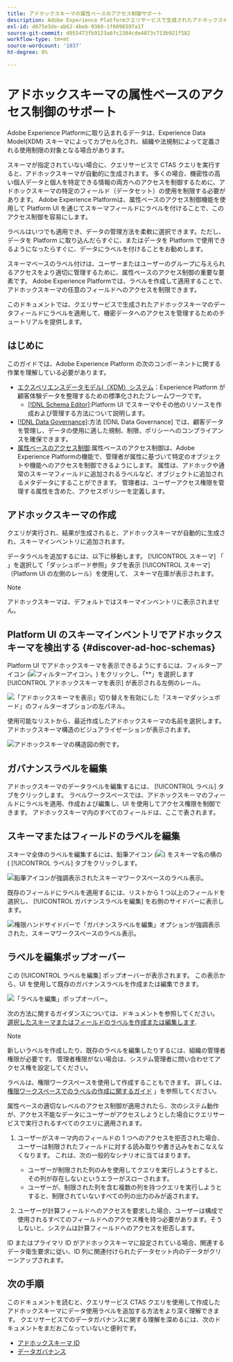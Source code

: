 ```yaml
---
title: アドホックスキーマの属性ベースのアクセス制御サポート
description: Adobe Experience Platformクエリサービスで生成されたアドホックスキーマのデータフィールドへのアクセスを制限するためのガイドです。
exl-id: d675e3de-ab62-4beb-9360-1f6090397a17
source-git-commit: d955473fb9123a6fc2384cde4073c713b921f582
workflow-type: tm+mt
source-wordcount: '1037'
ht-degree: 8%

---
```


# アドホックスキーマの属性ベースのアクセス制御のサポート

Adobe Experience Platformに取り込まれるデータは、Experience Data Model(XDM) スキーマによってカプセル化され、組織や法規制によって定義される使用制限の対象となる場合があります。

スキーマが指定されていない場合に、クエリサービスで CTAS クエリを実行すると、アドホックスキーマが自動的に生成されます。 多くの場合、機密性の高い個人データと個人を特定できる情報の両方へのアクセスを制御するために、アドホックスキーマの特定のフィールド（データセット）の使用を制限する必要があります。 Adobe Experience Platformは、属性ベースのアクセス制御機能を使用して Platform UI を通じてスキーマフィールドにラベルを付けることで、このアクセス制御を容易にします。

ラベルはいつでも適用でき、データの管理方法を柔軟に選択できます。ただし、データを Platform に取り込んだらすぐに、またはデータを Platform で使用できるようになったらすぐに、データにラベルを付けることをお勧めします。

スキーマベースのラベル付けは、ユーザーまたはユーザーのグループに与えられるアクセスをより適切に管理するために、属性ベースのアクセス制御の重要な要素です。 Adobe Experience Platformでは、ラベルを作成して適用することで、アドホックスキーマの任意のフィールドへのアクセスを制限できます。

このドキュメントでは、クエリサービスで生成されたアドホックスキーマのデータフィールドにラベルを適用して、機密データへのアクセスを管理するためのチュートリアルを提供します。

## はじめに

このガイドでは、Adobe Experience Platform の次のコンポーネントに関する作業を理解している必要があります。

* [エクスペリエンスデータモデルl（XDM）システム](https://experienceleague.adobe.com/docs/experience-platform/xdm/home.html?lang=ja)：Experience Platform が顧客体験データを整理するための標準化されたフレームワークです。
   * [[!DNL Schema Editor]](https://experienceleague.adobe.com/docs/experience-platform/xdm/ui/overview.html?lang=ja):Platform UI でスキーマやその他のリソースを作成および管理する方法について説明します。
* [[!DNL Data Governance]](../../data-governance/home.md):方法 [!DNL Data Governance] では、顧客データを管理し、データの使用に適した規制、制限、ポリシーへのコンプライアンスを確保できます。
* [属性ベースのアクセス制御](../../access-control/abac/overview.md):属性ベースのアクセス制御は、Adobe Experience Platformの機能で、管理者が属性に基づいて特定のオブジェクトや機能へのアクセスを制御できるようにします。 属性は、アドホックや通常のスキーマフィールドに追加されるラベルなど、オブジェクトに追加されるメタデータにすることができます。 管理者は、ユーザーアクセス権限を管理する属性を含めた、アクセスポリシーを定義します。

## アドホックスキーマの作成

クエリが実行され、結果が生成されると、アドホックスキーマが自動的に生成され、スキーマインベントリに追加されます。

データラベルを追加するには、以下に移動します。 [!UICONTROL スキーマ] 「 」を選択して「ダッシュボード参照」タブを表示 [!UICONTROL スキーマ] （Platform UI の左側のレール）を使用して、 スキーマ在庫が表示されます。

>[!NOTE]
>
>アドホックスキーマは、デフォルトではスキーマインベントリに表示されません。

## Platform UI のスキーマインベントリでアドホックスキーマを検出する {#discover-ad-hoc-schemas}

Platform UI でアドホックスキーマを表示できるようにするには、フィルターアイコン (![フィルターアイコン。](../images/data-governance/filter.png)) をクリックし、「**」を選択します[!UICONTROL アドホックスキーマを表示] が表示される左側のレール。

![「アドホックスキーマを表示」切り替えを有効にした「スキーマダッシュボード」のフィルターオプションの左パネル。](../images/data-governance/adhoc-schema-toggle.png)

使用可能なリストから、最近作成したアドホックスキーマの名前を選択します。 アドホックスキーマ構造のビジュアライゼーションが表示されます。

![アドホックスキーマの構造図の例です。](../images/data-governance/adhoc-schema-structure-diagram.png)

## ガバナンスラベルを編集

アドホックスキーマのデータラベルを編集するには、 [!UICONTROL ラベル] タブをクリックします。 ラベルワークスペースでは、アドホックスキーマのフィールドにラベルを適用、作成および編集し、UI を使用してアクセス権限を制御できます。 アドホックスキーマ内のすべてのフィールドは、ここで表されます。

## スキーマまたはフィールドのラベルを編集

スキーマ全体のラベルを編集するには、鉛筆アイコン (![](../images/data-governance/edit-icon.png)) をスキーマ名の横の ( [!UICONTROL ラベル] タブをクリックします。

![鉛筆アイコンが強調表示されたスキーマワークスペースのラベル表示。](../images/data-governance/edit-entire-schema-labels.png)

既存のフィールドにラベルを適用するには、リストから 1 つ以上のフィールドを選択し、 [!UICONTROL ガバナンスラベルを編集] を右側のサイドバーに表示します。

![権限ハンドサイドバーで「ガバナンスラベルを編集」オプションが強調表示された、スキーマワークスペースのラベル表示。](../images/data-governance/edit-governance-labels.png)

## ラベルを編集ポップオーバー

この [!UICONTROL ラベルを編集] ポップオーバーが表示されます。 この表示から、UI を使用して既存のガバナンスラベルを作成または編集できます。

![「ラベルを編集」ポップオーバー。](../images/data-governance/edit-labels-popover.png)

次の方法に関するガイダンスについては、ドキュメントを参照してください。 [選択したスキーマまたはフィールドのラベルを作成または編集します](https://experienceleague.adobe.com/docs/experience-platform/xdm/tutorials/labels.html#edit-the-labels-for-the-schema-or-field).

>[!NOTE]
>
>新しいラベルを作成したり、既存のラベルを編集したりするには、組織の管理者権限が必要です。 管理者権限がない場合は、システム管理者に問い合わせてアクセス権を設定してください。

ラベルは、権限ワークスペースを使用して作成することもできます。 詳しくは、 [権限ワークスペースでのラベルの作成に関するガイド](../../access-control/abac/ui/labels.md) 」を参照してください。

属性ベースの適切なレベルのアクセス制御が適用されたら、次のシステム動作が、アクセス不能なデータにユーザーがアクセスしようとした場合にクエリサービスで実行されるすべてのクエリに適用されます。

1. ユーザーがスキーマ内のフィールドの 1 つへのアクセスを拒否された場合、ユーザーは制限されたフィールドに対する読み取りや書き込みをおこなえなくなります。 これは、次の一般的なシナリオに当てはまります。

   * ユーザーが制限された列のみを使用してクエリを実行しようとすると、その列が存在しないというエラーがスローされます。
   * ユーザーが、制限された列を含む複数の列を持つクエリを実行しようとすると、制限されていないすべての列の出力のみが返されます。

1. ユーザーが計算フィールドへのアクセスを要求した場合、ユーザーは構成で使用されるすべてのフィールドへのアクセス権を持つ必要があります。そうしないと、システムは計算フィールドへのアクセスを拒否します。

ID またはプライマリ ID がアドホックスキーマに設定されている場合、関連するデータ衛生要求に従い、ID 列に関連付けられたデータセット内のデータがクリーンアップされます。

## 次の手順

このドキュメントを読むと、クエリサービス CTAS クエリを使用して作成したアドホックスキーマにデータ使用ラベルを追加する方法をより深く理解できます。 クエリサービスでのデータガバナンスに関する理解を深めるには、次のドキュメントをまだおこなっていないと便利です。

* [アドホックスキーマ ID](./ad-hoc-schema-identities.md)
* [データガバナンス](https://experienceleague.adobe.com/docs/experience-platform/data-governance/home.html?lang=ja)
